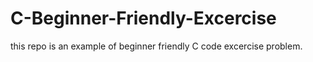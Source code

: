 # C-Beginner-Friendly-Excercise
this repo is an example of beginner friendly C code excercise problem.
